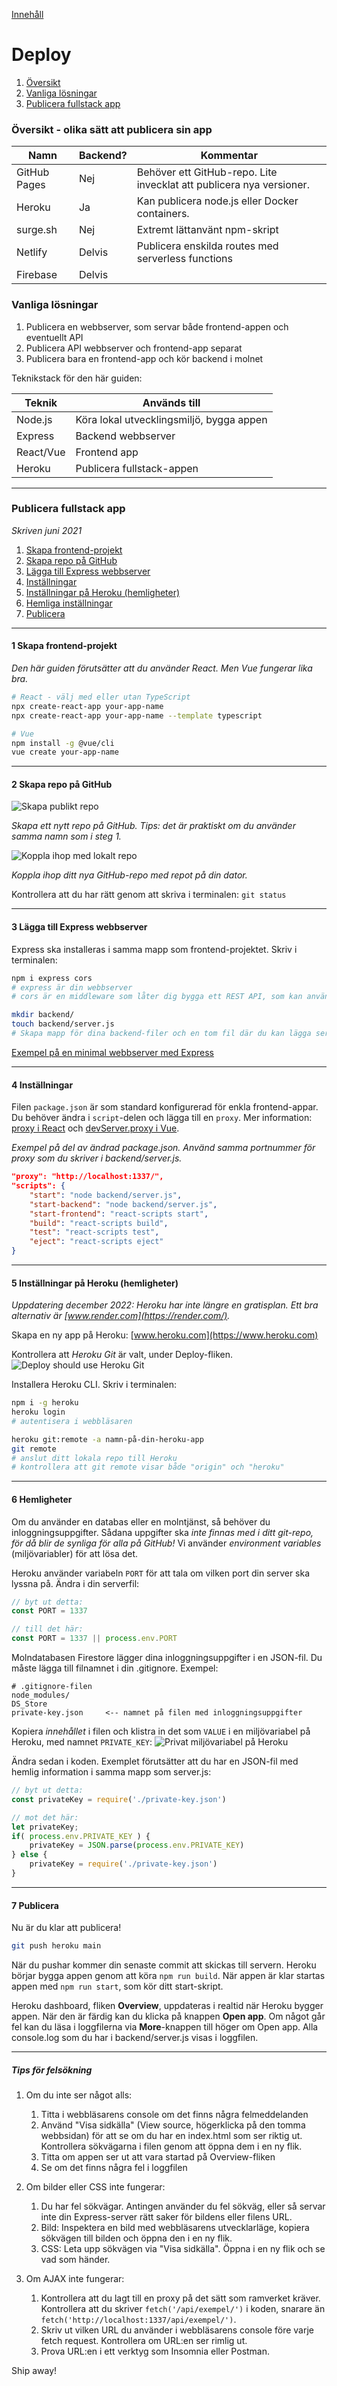 [Innehåll](../README.md)

# Deploy

1. [Översikt](#översikt---olika-sätt-att-publicera-sin-app)
1. [Vanliga lösningar](#vanliga-lösningar)
1. [Publicera fullstack app](#publicera-fullstack-app)


### Översikt - olika sätt att publicera sin app

|Namn         |Backend? |Kommentar |
|-------------|---------|---|
|GitHub Pages |Nej      |Behöver ett GitHub-repo. Lite invecklat att publicera nya versioner. |
|Heroku       |Ja       |Kan publicera node.js eller Docker containers. |
|surge.sh     |Nej      |Extremt lättanvänt npm-skript |
|Netlify      |Delvis   |Publicera enskilda routes med serverless functions |
|Firebase     |Delvis   | |

### Vanliga lösningar
1. Publicera en webbserver, som servar både frontend-appen och eventuellt API
1. Publicera API webbserver och frontend-app separat
1. Publicera bara en frontend-app och kör backend i molnet

Teknikstack för den här guiden:

|Teknik    |Används till |
|----------|-|
|Node.js   |Köra lokal utvecklingsmiljö, bygga appen |
|Express   |Backend webbserver |
|React/Vue |Frontend app |
|Heroku    |Publicera fullstack-appen

---
### Publicera fullstack app
*Skriven juni 2021*
1. [Skapa frontend-projekt](#1-skapa-frontend-projekt)
1. [Skapa repo på GitHub](#2-skapa-repo-på-github)
1. [Lägga till Express webbserver](#3-lägga-till-express-webbserver)
1. [Inställningar](#4-inställningar)
1. [Inställningar på Heroku (hemligheter)](#5-inställningar-på-heroku-hemligheter)
1. [Hemliga inställningar](#6-hemligheter)
1. [Publicera](#7-publicera)

---
#### 1 Skapa frontend-projekt
*Den här guiden förutsätter att du använder React. Men Vue fungerar lika bra.*
```bash
# React - välj med eller utan TypeScript
npx create-react-app your-app-name
npx create-react-app your-app-name --template typescript

# Vue
npm install -g @vue/cli
vue create your-app-name
```
---

#### 2 Skapa repo på GitHub
![Skapa publikt repo](../img/gh-create-repo-1.png)

*Skapa ett nytt repo på GitHub. Tips: det är praktiskt om du använder samma namn som i steg 1.*

![Koppla ihop med lokalt repo](../img/gh-create-repo-2.png)

*Koppla ihop ditt nya GitHub-repo med repot på din dator.*

Kontrollera att du har rätt genom att skriva i terminalen: `git status`

---
#### 3 Lägga till Express webbserver
Express ska installeras i samma mapp som frontend-projektet. Skriv i terminalen:
```bash
npm i express cors
# express är din webbserver
# cors är en middleware som låter dig bygga ett REST API, som kan användas av andra webbservrar

mkdir backend/
touch backend/server.js
# Skapa mapp för dina backend-filer och en tom fil där du kan lägga serverkoden
```

[Exempel på en minimal webbserver med Express](https://expressjs.com/en/starter/hello-world.html)

---
#### 4 Inställningar
Filen `package.json` är som standard konfigurerad för enkla frontend-appar. Du behöver ändra i `script`-delen och lägga till en `proxy`. Mer information: [proxy i React](https://create-react-app.dev/docs/proxying-api-requests-in-development/) och [devServer.proxy i Vue](https://cli.vuejs.org/config/#devserver-proxy).

*Exempel på del av ändrad package.json. Använd samma portnummer för proxy som du skriver i backend/server.js.*
```json
"proxy": "http://localhost:1337/",
"scripts": {
	"start": "node backend/server.js",
	"start-backend": "node backend/server.js",
	"start-frontend": "react-scripts start",
    "build": "react-scripts build",
    "test": "react-scripts test",
    "eject": "react-scripts eject"
}
```

---
#### 5 Inställningar på Heroku (hemligheter)
*Uppdatering december 2022: Heroku har inte längre en gratisplan. Ett bra alternativ är [www.render.com](https://render.com/).*

Skapa en ny app på Heroku: [www.heroku.com](https://www.heroku.com)

Kontrollera att *Heroku Git* är valt, under Deploy-fliken.
![Deploy should use Heroku Git](../img/3-deploy-settings.png)

Installera Heroku CLI. Skriv i terminalen:
```bash
npm i -g heroku
heroku login
# autentisera i webbläsaren

heroku git:remote -a namn-på-din-heroku-app
git remote
# anslut ditt lokala repo till Heroku
# kontrollera att git remote visar både "origin" och "heroku"
```

---
#### 6 Hemligheter
Om du använder en databas eller en molntjänst, så behöver du inloggningsuppgifter. Sådana uppgifter ska *inte finnas med i ditt git-repo, för då blir de synliga för alla på GitHub!* Vi använder *environment variables* (miljövariabler) för att lösa det.

Heroku använder variabeln `PORT` för att tala om vilken port din server ska lyssna på. Ändra i din serverfil:
```js
// byt ut detta:
const PORT = 1337

// till det här:
const PORT = 1337 || process.env.PORT
```

Molndatabasen Firestore lägger dina inloggningsuppgifter i en JSON-fil. Du måste lägga till filnamnet i din .gitignore. Exempel:
```
# .gitignore-filen
node_modules/
DS_Store
private-key.json     <-- namnet på filen med inloggningsuppgifter
```

Kopiera *innehållet* i filen och klistra in det som `VALUE` i en miljövariabel på Heroku, med namnet `PRIVATE_KEY`:
![Privat miljövariabel på Heroku](../img/5-settings-config-vars.png)

Ändra sedan i koden. Exemplet förutsätter att du har en JSON-fil med hemlig information i samma mapp som server.js:
```js
// byt ut detta:
const privateKey = require('./private-key.json')

// mot det här:
let privateKey;
if( process.env.PRIVATE_KEY ) {
	privateKey = JSON.parse(process.env.PRIVATE_KEY)
} else {
	privateKey = require('./private-key.json')
}
```

---
#### 7 Publicera
Nu är du klar att publicera!
```bash
git push heroku main
```
När du pushar kommer din senaste commit att skickas till servern. Heroku börjar bygga appen genom att köra `npm run build`. När appen är klar startas appen med `npm run start`, som kör ditt start-skript.

Heroku dashboard, fliken **Overview**, uppdateras i realtid när Heroku bygger appen. När den är färdig kan du klicka på knappen **Open app**. Om något går fel kan du läsa i loggfilerna via **More**-knappen till höger om Open app. Alla console.log som du har i backend/server.js visas i loggfilen.

---
##### Tips för felsökning
1. Om du inte ser något alls:
	1. Titta i webbläsarens console om det finns några felmeddelanden
	1. Använd "Visa sidkälla" (View source, högerklicka på den tomma webbsidan) för att se om du har en index.html som ser riktig ut. Kontrollera sökvägarna i filen genom att öppna dem i en ny flik.
	1. Titta om appen ser ut att vara startad på Overview-fliken
	1. Se om det finns några fel i loggfilen

1. Om bilder eller CSS inte fungerar:
	1. Du har fel sökvägar. Antingen använder du fel sökväg, eller så servar inte din Express-server rätt saker för bildens eller filens URL.
	1. Bild: Inspektera en bild med webbläsarens utvecklarläge, kopiera sökvägen till bilden och öppna den i en ny flik.
	1. CSS: Leta upp sökvägen via "Visa sidkälla". Öppna i en ny flik och se vad som händer.

1. Om AJAX inte fungerar:
	1. Kontrollera att du lagt till en proxy på det sätt som ramverket kräver. Kontrollera att du skriver `fetch('/api/exempel/')` i koden, snarare än `fetch('http://localhost:1337/api/exempel/')`.
	1. Skriv ut vilken URL du använder i webbläsarens console före varje fetch request. Kontrollera om URL:en ser rimlig ut.
	1. Prova URL:en i ett verktyg som Insomnia eller Postman.

Ship away!
